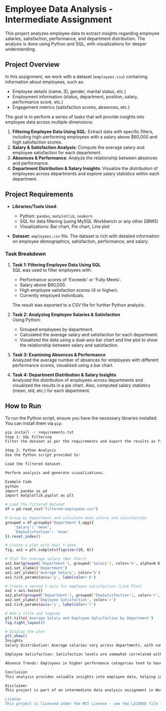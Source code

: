 # Employee Data Analysis - Intermediate Assignment

This project analyzes employee data to extract insights regarding employee salaries, satisfaction, performance, and department distribution. The analysis is done using Python and SQL, with visualizations for deeper understanding.

## Project Overview

In this assignment, we work with a dataset (`employees.csv`) containing information about employees, such as:

- Employee details (name, ID, gender, marital status, etc.)
- Employment information (status, department, position, salary, performance score, etc.)
- Engagement metrics (satisfaction scores, absences, etc.)

The goal is to perform a series of tasks that will provide insights into employee data across multiple dimensions:

1. **Filtering Employee Data Using SQL**: Extract data with specific filters, including high-performing employees with a salary above $60,000 and high satisfaction scores.
2. **Salary & Satisfaction Analysis**: Compute the average salary and employee satisfaction for each department.
3. **Absences & Performance**: Analyze the relationship between absences and performance.
4. **Department Distribution & Salary Insights**: Visualize the distribution of employees across departments and explore salary statistics within each department.

## Project Requirements

- **Libraries/Tools Used**:
  - Python: `pandas`, `matplotlib`, `seaborn`
  - SQL for data filtering (using MySQL Workbench or any other DBMS)
  - Visualizations: Bar chart, Pie chart, Line plot
  
- **Dataset**: `employees.csv` file. The dataset is rich with detailed information on employee demographics, satisfaction, performance, and salary.

### Task Breakdown

1. **Task 1: Filtering Employee Data Using SQL**  
   SQL was used to filter employees with:
   - Performance scores of 'Exceeds' or 'Fully Meets'.
   - Salary above $60,000.
   - High employee satisfaction scores (4 or higher).
   - Currently employed individuals.
   
   The result was exported to a CSV file for further Python analysis.

2. **Task 2: Analyzing Employee Salaries & Satisfaction**  
   Using Python:
   - Grouped employees by department.
   - Calculated the average salary and satisfaction for each department.
   - Visualized the data using a dual-axis bar chart and line plot to show the relationship between salary and satisfaction.

3. **Task 3: Examining Absences & Performance**  
   Analyzed the average number of absences for employees with different performance scores, visualized using a bar chart.

4. **Task 4: Department Distribution & Salary Insights**  
   Analyzed the distribution of employees across departments and visualized the results in a pie chart. Also, computed salary statistics (mean, std, etc.) for each department.

## How to Run

To run the Python script, ensure you have the necessary libraries installed. You can install them via `pip`:

```bash
pip install -r requirements.txt
Step 1: SQL Filtering
Filter the dataset as per the requirements and export the results as filtered-employees.csv.

Step 2: Python Analysis
Use the Python script provided to:

Load the filtered dataset.

Perform analysis and generate visualizations.

Example Code
python
import pandas as pd
import matplotlib.pyplot as plt

# Load the filtered dataset
df = pd.read_csv("filtered-employees.csv")

# Group by Department and calculate mean salary and satisfaction
grouped = df.groupby('Department').agg({
    'Salary': 'mean',
    'EmpSatisfaction': 'mean'
}).reset_index()

# Create a plot with dual Y axes
fig, ax1 = plt.subplots(figsize=(10, 6))

# Plot for average salary (Bar Chart)
ax1.bar(grouped['Department'], grouped['Salary'], color='b', alpha=0.6, label='Average Salary')
ax1.set_xlabel('Department')
ax1.set_ylabel('Average Salary', color='b')
ax1.tick_params(axis='y', labelcolor='b')

# Create a second Y-axis for employee satisfaction (Line Plot)
ax2 = ax1.twinx()
ax2.plot(grouped['Department'], grouped['EmpSatisfaction'], color='r', marker='o', label='Employee Satisfaction')
ax2.set_ylabel('Employee Satisfaction', color='r')
ax2.tick_params(axis='y', labelcolor='r')

# Add a title and legends
plt.title('Average Salary and Employee Satisfaction by Department')
fig.tight_layout()

# Display the plot
plt.show()
Insights
Salary Distribution: Average salaries vary across departments, with some departments having significantly higher or lower salaries compared to others.

Employee Satisfaction: Satisfaction levels are somewhat correlated with salary but show varying trends across departments.

Absence Trends: Employees in higher performance categories tend to have fewer absences.

Conclusion
This analysis provides valuable insights into employee data, helping identify trends related to salary, performance, and satisfaction. It highlights areas where companies can improve employee engagement and optimize salary structures.

Disclaimer
This project is part of an intermediate data analysis assignment in Workearly's Data Analytics Bootcamp. The purpose of this assignment is to demonstrate proficiency in SQL, Python data analysis, and data visualization.

License
This project is licensed under the MIT License - see the LICENSE file for details.
